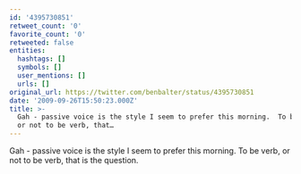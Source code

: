 ```yaml
---
id: '4395730851'
retweet_count: '0'
favorite_count: '0'
retweeted: false
entities:
  hashtags: []
  symbols: []
  user_mentions: []
  urls: []
original_url: https://twitter.com/benbalter/status/4395730851
date: '2009-09-26T15:50:23.000Z'
title: >-
  Gah - passive voice is the style I seem to prefer this morning.  To be verb,
  or not to be verb, that…
---
```


Gah - passive voice is the style I seem to prefer this morning.  To be verb, or not to be verb, that is the question.